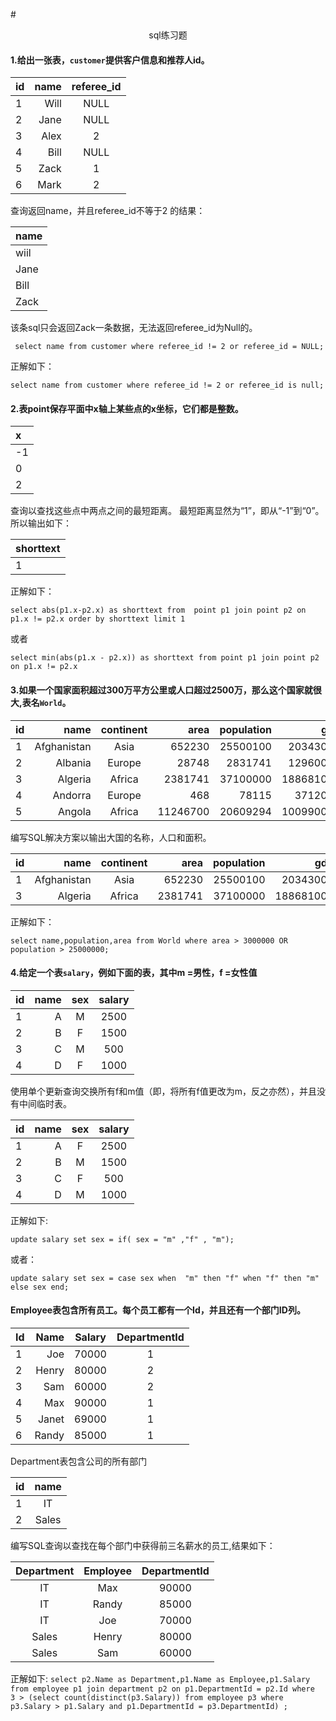 #<p align=center>sql练习题 </p>


#### 1.给出一张表，`customer`提供客户信息和推荐人id。
|id         |    name  |referee_id|
| :-------- | --------:| :------: |
| 1         |   Will   |  NULL    |
| 2         |   Jane   |  NULL    |
| 3         |   Alex   |  2       |
| 4         |   Bill   |  NULL    |
| 5         |   Zack   |  1       |
| 6         |   Mark   |  2       |

查询返回name，并且referee_id不等于2 的结果：

| name      |
| :-------- |
| wiil      |
| Jane      |
| Bill      |
| Zack      |



  该条sql只会返回Zack一条数据，无法返回referee_id为Null的。
  
` select name from customer where referee_id != 2 or referee_id = NULL;`

正解如下：

`select name from customer where referee_id != 2 or referee_id is null;`


#### 2.表point保存平面中x轴上某些点的x坐标，它们都是整数。
| x         |
| :-------- |
|     -1    |
|      0    |
|      2    |


查询以查找这些点中两点之间的最短距离。
最短距离显然为“1”，即从“-1”到“0”。所以输出如下：


| shorttext |
| :-------- |
| 1         |


正解如下：

`select abs(p1.x-p2.x) as shorttext from  point p1 join point p2 on p1.x != p2.x order by shorttext limit 1`

或者

`select min(abs(p1.x - p2.x)) as shorttext from point p1 join point p2 on p1.x != p2.x`


#### 3.如果一个国家面积超过300万平方公里或人口超过2500万，那么这个国家就很大,表名`World`。


|id         |    name   |continent |    area  |population|    gdp   |
| :-------- | --------: | :------: | --------:| --------:| --------:|
| 1         |Afghanistan|  Asia    | 652230   |  25500100|  20343000|
| 2         |  Albania  |  Europe  | 28748    |  2831741 |  12960000|
| 3         |  Algeria  |  Africa  | 2381741  |  37100000| 188681000|
| 4         |  Andorra  |  Europe  | 468      |   78115  |  3712000 |
| 5         |  Angola   |  Africa  | 11246700 |  20609294| 100990000|


编写SQL解决方案以输出大国的名称，人口和面积。


|id         |    name   |continent |    area  |population|    gdp   |
| :-------- | --------: | :------: | --------:| --------:| --------:|
| 1         |Afghanistan|  Asia    | 652230   |  25500100|  20343000|
| 3         |  Algeria  |  Africa  | 2381741  |  37100000| 188681000|


正解如下：

`select name,population,area from World where area > 3000000 OR population > 25000000;`

#### 4.给定一个表`salary`，例如下面的表，其中m =男性，f =女性值


|id         |    name  |    sex   |  salary  | 
| :-------- | --------:| :------: | :------: |
| 1         |   A      |  M       |  2500    |
| 2         |   B      |  F       |  1500    |
| 3         |   C      |  M       |  500     |
| 4         |   D      |  F       |  1000    |


使用单个更新查询交换所有f和m值（即，将所有f值更改为m，反之亦然），并且没有中间临时表。


|id         |    name  |    sex   |  salary  | 
| :-------- | --------:| :------: | :------: |
| 1         |   A      |  F       |  2500    |
| 2         |   B      |  M       |  1500    |
| 3         |   C      |  F       |  500     |
| 4         |   D      |  M       |  1000    |


正解如下:

`update salary set sex = if( sex = "m" ,"f" , "m"); `

或者：

`update salary set sex = case sex when  "m" then "f" when "f" then "m" else sex end; `


#### Employee表包含所有员工。每个员工都有一个Id，并且还有一个部门ID列。

|Id         |    Name   |   Salary | DepartmentId| 
| :-------- | --------: | :------: | :------:    |
| 1         |   Joe     |  70000   |  1          |
| 2         |   Henry   |  80000   |  2          |
| 3         |   Sam     |  60000   |  2          |
| 4         |   Max     |  90000   |  1          |
| 5         |   Janet   |  69000   |  1          |
| 6         |   Randy   |  85000   |  1          |

Department表包含公司的所有部门

|id         |    name    | 
| :-------- | :--------: | 
| 1         |   IT       |  
| 2         |   Sales    | 

编写SQL查询以查找在每个部门中获得前三名薪水的员工,结果如下：

|Department |   Employee | DepartmentId| 
| :--------:| :------:   | :------:    |
|   IT      |  Max       |  90000      |
|   IT      |  Randy     |  85000      |
|   IT      |  Joe       |  70000      |
|   Sales   |  Henry     |  80000      |
|   Sales   |  Sam       |  60000      |


正解如下:
 `select p2.Name as Department,p1.Name as Employee,p1.Salary from employee p1 join department p2 on p1.DepartmentId = p2.Id where  3 > (select count(distinct(p3.Salary)) from employee p3 where p3.Salary > p1.Salary and p1.DepartmentId = p3.DepartmentId) ;`




